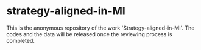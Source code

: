 # strategy-aligned-in-MI
This is the anonymous repository of the work 'Strategy-aligned-in-MI'. The codes and the data will be released once the reviewing process is completed.
